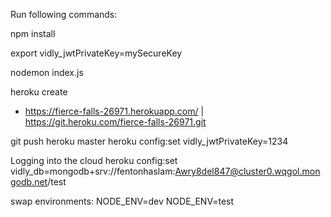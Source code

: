 Run following commands:

npm install

export vidly_jwtPrivateKey=mySecureKey

nodemon index.js

heroku create

- https://fierce-falls-26971.herokuapp.com/ | https://git.heroku.com/fierce-falls-26971.git

git push heroku master
heroku config:set vidly_jwtPrivateKey=1234

Logging into the cloud
heroku config:set vidly_db=mongodb+srv://fentonhaslam:Awry8del847@cluster0.wqgol.mongodb.net/test

swap environments:
NODE_ENV=dev
NODE_ENV=test

